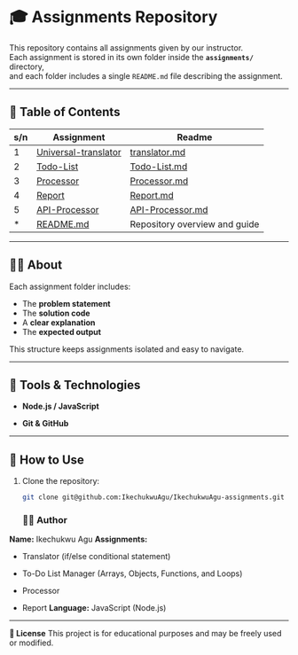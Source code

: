 
# 🎓 Assignments Repository

This repository contains all assignments given by our instructor.  
Each assignment is stored in its own folder inside the **`assignments/`** directory,  
and each folder includes a single `README.md` file describing the assignment.

---

## 📘 Table of Contents

|s/n| Assignment |  Readme |
|------|-------------|--------------|
|1| [Universal-translator](./Assignments/translator/Universal-translator.js) |[translator.md](./Assignments/translator/README.md)
|2| [Todo-List](./Assignments/todoList/todoList.js) |[Todo-List.md](./Assignments/todoList/README.md) 
|3| [Processor](./Assignments/processor/processor.js) | [Processor.md](./Assignments/processor/README.md)|
|4|[Report](./Assignments/report/report.js) | [Report.md](./Assignments/report/README.md) |
|5| [API-Processor](./Assignments/api-processor/api-processor.js) | [API-Processor.md](./Assignments/api-processor/README.md)
|*| [README.md](./README.md) | Repository overview and guide |

---

## 🧑‍🏫 About

Each assignment folder includes:

- The **problem statement**
- The **solution code**
- A **clear explanation**
- The **expected output**

This structure keeps assignments isolated and easy to navigate.

---

## 🧰 Tools & Technologies

- **Node.js / JavaScript**
  
- **Git & GitHub**

---

## 🚀 How to Use

1. Clone the repository:
  
   ```bash
   git clone git@github.com:IkechukwuAgu/IkechukwuAgu-assignments.git
   ```

   ### 👨‍💻 Author

**Name:** Ikechukwu Agu
**Assignments:**

- Translator (if/else conditional statement)

- To-Do List Manager (Arrays, Objects, Functions, and Loops)
  
- Processor

- Report
**Language:** JavaScript (Node.js)

---
**🪪 License**
This project is for educational purposes and may be freely used or modified.
